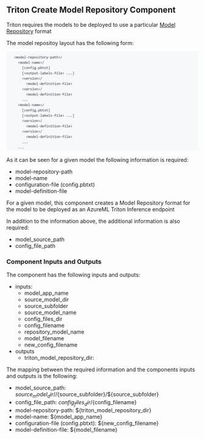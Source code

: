 ## Triton Create Model Repository Component

Triton requires the models to be deployed to use a particular [Model Repository](https://github.com/triton-inference-server/server/blob/main/docs/user_guide/model_repository.md) format

The model repositoy layout has the following form:

<img src="imgs/model_repository.png" width="700">

As it can be seen for a given model the following information is required:

* model-repository-path
* model-name
* configuration-file (config.pbtxt)
* model-definition-file

For a given model, this component creates a Model Repository format for the model to be deployed as an AzureML Triton Inference endpoint

In addition to the information above, the additional information is also required:

* model_source_path
* config_file_path 

### Component Inputs and Outputs

The component has the following inputs and outputs:

* inputs:
    * model_app_name
    * source_model_dir
    * source_subfolder
    * source_model_name
    * config_files_dir
    * config_filename
    * repository_model_name
    * model_filename
    * new_config_filename 
* outputs
    * triton_model_repository_dir:

The mapping between the required information and the components inputs and outputs is the following:

* model_source_path: ${source_model_dir}/$/{source_subfolder}/${source_subfolder}
* config_file_path: ${config_files_dir}/${config_filename} 
* model-repository-path: ${triton_model_repository_dir}
* model-name: ${model_app_name}
* configuration-file (config.pbtxt): ${new_config_filename}
* model-definition-file: ${model_filename}
 
